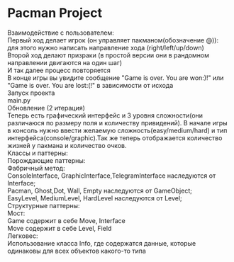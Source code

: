 # Pacman Project

Взаимодействие с пользователем:\
Первый ход делает игрок (он управляет пакманом(обозначение @)):
для этого нужно написать направление хода (right/left/up/down)\
Второй ход делают призраки (в простой версии они в рандомном направлении двигаются на один шаг)\
И так далее процесс повторяется\
В конце игры вы увидите сообщение "Game is over. You are won:)!" или "Game is over. You are lost:(!"
в зависимости от исхода\
Запуск проекта\
main.py\
Обновление (2 итерация)\
Теперь есть графический интерфейс и 3 уровня сложности(они различаюся по размеру поля и количеству привидений). В начале игры в консоль нужно ввести 
желаемую сложность(easy/medium/hard) и тип интерфейса(console/graphic).Так же теперь отображается количество жизней у пакмана и количество очков.\
Классы и паттерны:\
Порождающие паттерны:\
Фабричный метод:\
ConsoleInterface, GraphicInterface,TelegramInterface наследуются от Interface;\
Pacman, Ghost,Dot, Wall, Empty наследуются от GameObject;\
EasyLevel, MediumLevel, HardLevel наследуются от Level;\
Структурные паттерны:\
Мост:\
Game содержит в себе Move, Interface\
Move содержит в себе Level, Field\
Легковес:\
Использование класса Info, где содержатся данные, которые одинаковы для всех объектов какого-то типа
